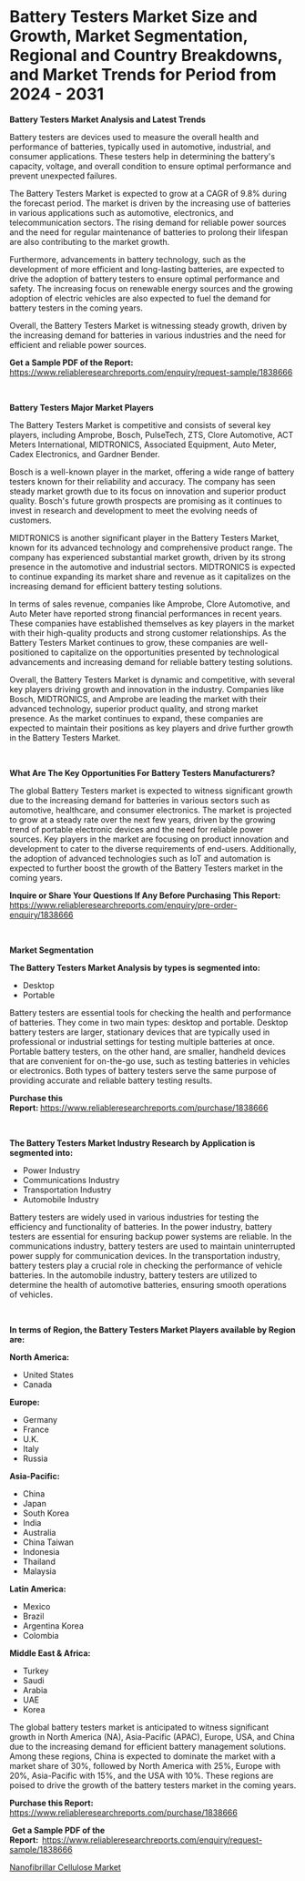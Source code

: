 <p><h1>Battery Testers Market Size and Growth, Market Segmentation, Regional and Country Breakdowns, and Market Trends for Period from 2024 -  2031</h1></p><p><strong>Battery Testers Market Analysis and Latest Trends</strong></p>
<p><p>Battery testers are devices used to measure the overall health and performance of batteries, typically used in automotive, industrial, and consumer applications. These testers help in determining the battery's capacity, voltage, and overall condition to ensure optimal performance and prevent unexpected failures.</p><p>The Battery Testers Market is expected to grow at a CAGR of 9.8% during the forecast period. The market is driven by the increasing use of batteries in various applications such as automotive, electronics, and telecommunication sectors. The rising demand for reliable power sources and the need for regular maintenance of batteries to prolong their lifespan are also contributing to the market growth.</p><p>Furthermore, advancements in battery technology, such as the development of more efficient and long-lasting batteries, are expected to drive the adoption of battery testers to ensure optimal performance and safety. The increasing focus on renewable energy sources and the growing adoption of electric vehicles are also expected to fuel the demand for battery testers in the coming years.</p><p>Overall, the Battery Testers Market is witnessing steady growth, driven by the increasing demand for batteries in various industries and the need for efficient and reliable power sources.</p></p>
<p><strong>Get a Sample PDF of the Report:&nbsp;</strong> <a href="https://www.reliableresearchreports.com/enquiry/request-sample/1838666">https://www.reliableresearchreports.com/enquiry/request-sample/1838666</a></p>
<p>&nbsp;</p>
<p><strong>Battery Testers Major Market Players</strong></p>
<p><p>The Battery Testers Market is competitive and consists of several key players, including Amprobe, Bosch, PulseTech, ZTS, Clore Automotive, ACT Meters International, MIDTRONICS, Associated Equipment, Auto Meter, Cadex Electronics, and Gardner Bender.</p><p>Bosch is a well-known player in the market, offering a wide range of battery testers known for their reliability and accuracy. The company has seen steady market growth due to its focus on innovation and superior product quality. Bosch's future growth prospects are promising as it continues to invest in research and development to meet the evolving needs of customers.</p><p>MIDTRONICS is another significant player in the Battery Testers Market, known for its advanced technology and comprehensive product range. The company has experienced substantial market growth, driven by its strong presence in the automotive and industrial sectors. MIDTRONICS is expected to continue expanding its market share and revenue as it capitalizes on the increasing demand for efficient battery testing solutions.</p><p>In terms of sales revenue, companies like Amprobe, Clore Automotive, and Auto Meter have reported strong financial performances in recent years. These companies have established themselves as key players in the market with their high-quality products and strong customer relationships. As the Battery Testers Market continues to grow, these companies are well-positioned to capitalize on the opportunities presented by technological advancements and increasing demand for reliable battery testing solutions.</p><p>Overall, the Battery Testers Market is dynamic and competitive, with several key players driving growth and innovation in the industry. Companies like Bosch, MIDTRONICS, and Amprobe are leading the market with their advanced technology, superior product quality, and strong market presence. As the market continues to expand, these companies are expected to maintain their positions as key players and drive further growth in the Battery Testers Market.</p></p>
<p>&nbsp;</p>
<p><strong>What Are The Key Opportunities For Battery Testers Manufacturers?</strong></p>
<p><p>The global Battery Testers market is expected to witness significant growth due to the increasing demand for batteries in various sectors such as automotive, healthcare, and consumer electronics. The market is projected to grow at a steady rate over the next few years, driven by the growing trend of portable electronic devices and the need for reliable power sources. Key players in the market are focusing on product innovation and development to cater to the diverse requirements of end-users. Additionally, the adoption of advanced technologies such as IoT and automation is expected to further boost the growth of the Battery Testers market in the coming years.</p></p>
<p><strong>Inquire or Share Your Questions If Any Before Purchasing This Report:</strong> <a href="https://www.reliableresearchreports.com/enquiry/pre-order-enquiry/1838666">https://www.reliableresearchreports.com/enquiry/pre-order-enquiry/1838666</a></p>
<p>&nbsp;</p>
<p><strong>Market Segmentation</strong></p>
<p><strong>The Battery Testers Market Analysis by types is segmented into:</strong></p>
<p><ul><li>Desktop</li><li>Portable</li></ul></p>
<p><p>Battery testers are essential tools for checking the health and performance of batteries. They come in two main types: desktop and portable. Desktop battery testers are larger, stationary devices that are typically used in professional or industrial settings for testing multiple batteries at once. Portable battery testers, on the other hand, are smaller, handheld devices that are convenient for on-the-go use, such as testing batteries in vehicles or electronics. Both types of battery testers serve the same purpose of providing accurate and reliable battery testing results.</p></p>
<p><strong>Purchase this Report:&nbsp;</strong><a href="https://www.reliableresearchreports.com/purchase/1838666">https://www.reliableresearchreports.com/purchase/1838666</a></p>
<p>&nbsp;</p>
<p><strong>The Battery Testers Market Industry Research by Application is segmented into:</strong></p>
<p><ul><li>Power Industry</li><li>Communications Industry</li><li>Transportation Industry</li><li>Automobile Industry</li></ul></p>
<p><p>Battery testers are widely used in various industries for testing the efficiency and functionality of batteries. In the power industry, battery testers are essential for ensuring backup power systems are reliable. In the communications industry, battery testers are used to maintain uninterrupted power supply for communication devices. In the transportation industry, battery testers play a crucial role in checking the performance of vehicle batteries. In the automobile industry, battery testers are utilized to determine the health of automotive batteries, ensuring smooth operations of vehicles.</p></p>
<p>&nbsp;</p>
<p><strong>In terms of Region, the Battery Testers Market Players available by Region are:</strong></p>
<p>
    <p> <strong> North America: </strong>
        <ul>
            <li>United States</li>
            <li>Canada</li>
        </ul>
        </p> 
    <p> <strong> Europe: </strong>
        <ul>
            <li>Germany</li>
            <li>France</li>
            <li>U.K.</li>
            <li>Italy</li>
            <li>Russia</li>
        </ul>
        </p> 
    <p> <strong> Asia-Pacific: </strong>
        <ul>
            <li>China</li>
            <li>Japan</li>
            <li>South Korea</li>
            <li>India</li>
            <li>Australia</li>
            <li>China Taiwan</li>
            <li>Indonesia</li>
            <li>Thailand</li>
            <li>Malaysia</li>
        </ul>
        </p> 
    <p> <strong> Latin America: </strong>
        <ul>
            <li>Mexico</li>
            <li>Brazil</li>
            <li>Argentina Korea</li>
            <li>Colombia</li>
        </ul>
        </p> 
    <p> <strong> Middle East & Africa: </strong>
        <ul>
            <li>Turkey</li>
            <li>Saudi</li>
            <li>Arabia</li>
            <li>UAE</li>
            <li>Korea</li>
        </ul>
    </p>
    </p>
<p><p>The global battery testers market is anticipated to witness significant growth in North America (NA), Asia-Pacific (APAC), Europe, USA, and China due to the increasing demand for efficient battery management solutions. Among these regions, China is expected to dominate the market with a market share of 30%, followed by North America with 25%, Europe with 20%, Asia-Pacific with 15%, and the USA with 10%. These regions are poised to drive the growth of the battery testers market in the coming years.</p></p>
<p><strong>Purchase this Report: </strong><a href="https://www.reliableresearchreports.com/purchase/1838666">https://www.reliableresearchreports.com/purchase/1838666</a></p>
<p>&nbsp;<strong>Get a Sample PDF of the Report:&nbsp;&nbsp;</strong><a href="https://www.reliableresearchreports.com/enquiry/request-sample/1838666">https://www.reliableresearchreports.com/enquiry/request-sample/1838666</a></p>
<p><strong></strong></p>
<p><p><a href="https://invited-way-688.notion.site/Nanofibrillar-Cellulose-Market-Centers-on-Aspects-such-as-Market-Growth-Market-Share-Market-Opport-89c65066fe964976a3039947e2e4c802">Nanofibrillar Cellulose Market</a></p></p>